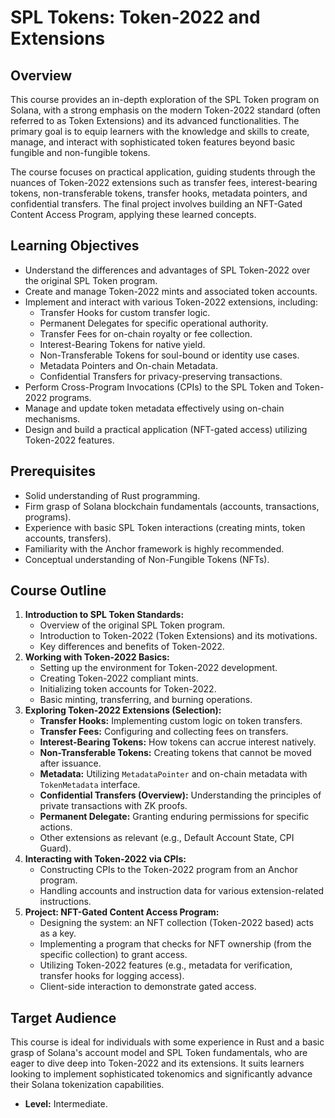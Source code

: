 # SPL Tokens: Token-2022 and Extensions

## Overview

This course provides an in-depth exploration of the SPL Token program on Solana, with a strong emphasis on the modern Token-2022 standard (often referred to as Token Extensions) and its advanced functionalities. The primary goal is to equip learners with the knowledge and skills to create, manage, and interact with sophisticated token features beyond basic fungible and non-fungible tokens.

The course focuses on practical application, guiding students through the nuances of Token-2022 extensions such as transfer fees, interest-bearing tokens, non-transferable tokens, transfer hooks, metadata pointers, and confidential transfers. The final project involves building an NFT-Gated Content Access Program, applying these learned concepts.

## Learning Objectives

- Understand the differences and advantages of SPL Token-2022 over the original SPL Token program.
- Create and manage Token-2022 mints and associated token accounts.
- Implement and interact with various Token-2022 extensions, including:
  - Transfer Hooks for custom transfer logic.
  - Permanent Delegates for specific operational authority.
  - Transfer Fees for on-chain royalty or fee collection.
  - Interest-Bearing Tokens for native yield.
  - Non-Transferable Tokens for soul-bound or identity use cases.
  - Metadata Pointers and On-chain Metadata.
  - Confidential Transfers for privacy-preserving transactions.
- Perform Cross-Program Invocations (CPIs) to the SPL Token and Token-2022 programs.
- Manage and update token metadata effectively using on-chain mechanisms.
- Design and build a practical application (NFT-gated access) utilizing Token-2022 features.

## Prerequisites

- Solid understanding of Rust programming.
- Firm grasp of Solana blockchain fundamentals (accounts, transactions, programs).
- Experience with basic SPL Token interactions (creating mints, token accounts, transfers).
- Familiarity with the Anchor framework is highly recommended.
- Conceptual understanding of Non-Fungible Tokens (NFTs).

## Course Outline

1.  **Introduction to SPL Token Standards:**
    - Overview of the original SPL Token program.
    - Introduction to Token-2022 (Token Extensions) and its motivations.
    - Key differences and benefits of Token-2022.
2.  **Working with Token-2022 Basics:**
    - Setting up the environment for Token-2022 development.
    - Creating Token-2022 compliant mints.
    - Initializing token accounts for Token-2022.
    - Basic minting, transferring, and burning operations.
3.  **Exploring Token-2022 Extensions (Selection):**
    - **Transfer Hooks:** Implementing custom logic on token transfers.
    - **Transfer Fees:** Configuring and collecting fees on transfers.
    - **Interest-Bearing Tokens:** How tokens can accrue interest natively.
    - **Non-Transferable Tokens:** Creating tokens that cannot be moved after issuance.
    - **Metadata:** Utilizing `MetadataPointer` and on-chain metadata with `TokenMetadata` interface.
    - **Confidential Transfers (Overview):** Understanding the principles of private transactions with ZK proofs.
    - **Permanent Delegate:** Granting enduring permissions for specific actions.
    - Other extensions as relevant (e.g., Default Account State, CPI Guard).
4.  **Interacting with Token-2022 via CPIs:**
    - Constructing CPIs to the Token-2022 program from an Anchor program.
    - Handling accounts and instruction data for various extension-related instructions.
5.  **Project: NFT-Gated Content Access Program:**
    - Designing the system: an NFT collection (Token-2022 based) acts as a key.
    - Implementing a program that checks for NFT ownership (from the specific collection) to grant access.
    - Utilizing Token-2022 features (e.g., metadata for verification, transfer hooks for logging access).
    - Client-side interaction to demonstrate gated access.

## Target Audience

This course is ideal for individuals with some experience in Rust and a basic grasp of Solana's account model and SPL Token fundamentals, who are eager to dive deep into Token-2022 and its extensions. It suits learners looking to implement sophisticated tokenomics and significantly advance their Solana tokenization capabilities.

- **Level:** Intermediate.
